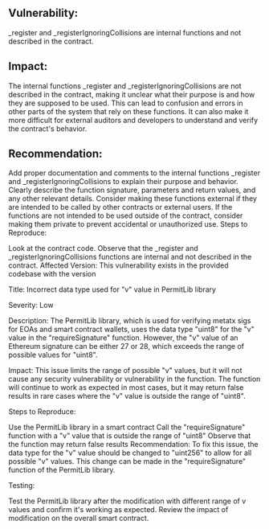## Vulnerability:
_register and _registerIgnoringCollisions are internal functions and not described in the contract.

## Impact:

The internal functions _register and _registerIgnoringCollisions are not described in the contract, making it unclear what their purpose is and how they are supposed to be used.
This can lead to confusion and errors in other parts of the system that rely on these functions.
It can also make it more difficult for external auditors and developers to understand and verify the contract's behavior.

## Recommendation:

Add proper documentation and comments to the internal functions _register and _registerIgnoringCollisions to explain their purpose and behavior.
Clearly describe the function signature, parameters and return values, and any other relevant details.
Consider making these functions external if they are intended to be called by other contracts or external users.
If the functions are not intended to be used outside of the contract, consider making them private to prevent accidental or unauthorized use.
Steps to Reproduce:

Look at the contract code.
Observe that the _register and _registerIgnoringCollisions functions are internal and not described in the contract.
Affected Version:
This vulnerability exists in the provided codebase with the version


Title: Incorrect data type used for "v" value in PermitLib library

Severity: Low

Description:
The PermitLib library, which is used for verifying metatx sigs for EOAs and smart contract wallets, uses the data type "uint8" for the "v" value in the "requireSignature" function. However, the "v" value of an Ethereum signature can be either 27 or 28, which exceeds the range of possible values for "uint8".

Impact:
This issue limits the range of possible "v" values, but it will not cause any security vulnerability or vulnerability in the function. The function will continue to work as expected in most cases, but it may return false results in rare cases where the "v" value is outside the range of "uint8".

Steps to Reproduce:

Use the PermitLib library in a smart contract
Call the "requireSignature" function with a "v" value that is outside the range of "uint8"
Observe that the function may return false results
Recommendation:
To fix this issue, the data type for the "v" value should be changed to "uint256" to allow for all possible "v" values. This change can be made in the "requireSignature" function of the PermitLib library.

Testing:

Test the PermitLib library after the modification with different range of v values and confirm it's working as expected.
Review the impact of modification on the overall smart contract.
